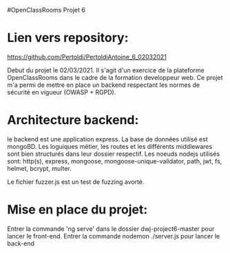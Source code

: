 #OpenClassRooms Projet 6

# Lien vers repository:

https://github.com/Pertoldi/PertoldiAntoine_6_02032021

Debut du projet le 02/03/2021. 
Il s'agit d'un exercice de la plateforme OpenClassRooms dans le cadre de la formation developpeur web.
Ce projet m'a permi de mettre en place un backend respectant les normes de sécurité en vigueur (OWASP + RGPD).

# Architecture backend: 

le backend est une application express. La base de données utilisé est mongoBD.
Les loguiques métier, les routes et les différents middlewares sont bien structurés dans leur dossier respectif.
Les noeuds nodejs utilisés sont: http(s), express, mongoose, mongoose-unique-validator, path, jwt, fs, helmet, bcrypt, multer.

Le fichier fuzzer.js est un test de fuzzing avorté.

# Mise en place du projet:

Entrer la commande 'ng serve' dans le dossier dwj-project6-master pour lancer le front-end.
Entrer la commande nodemon ./server.js pour lancer le back-end
